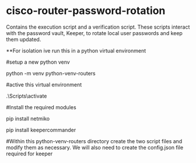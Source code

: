 # cisco-router-password-rotation
Contains the execution script and a verification script. These scripts interact with the password vault, Keeper, to rotate local user passwords and keep them updated. 


**For isolation ive run this in a python virtual environment

#setup a new python venv

python -m venv python-venv-routers

#active this virtual environment

.\Scripts\activate

#Install the required modules

pip install netmiko

pip install keepercommander


#Within this python-venv-routers directory create the two script files and modify them as necessary. We will also need to create the config.json file required for keeper
